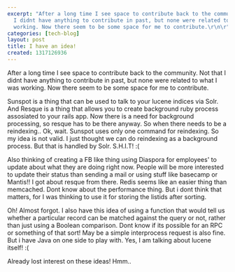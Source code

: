 ```yaml
---
excerpt: "After a long time I see space to contribute back to the community. Not that
  I didnt have anything to contribute in past, but none were related to what I was
  working. Now there seem to be some space for me to contribute.\r\n\r"
categories: [tech-blog]
layout: post
title: I have an idea!
created: 1317126936
---
```

After a long time I see space to contribute back to the community. Not that I didnt have anything to contribute in past, but none were related to what I was working. Now there seem to be some space for me to contribute.

Sunspot is a thing that can be used to talk to your lucene indices via Solr. And Resque is a thing that allows you to create background ruby process assosiated to your rails app. Now there is a need for background processing, so resque has to be there anyway. So when there needs to be a reindexing.. Ok, wait. Sunspot uses only one command for reindexing. So my idea is not valid. I just thought we can do reindexing as a background process. But that is handled by Solr. S.H.I.T! :(

Also thinking of creating a FB like thing using Diaspora for employees' to update about what they are doing right now. People will be more interested to update their status than sending a mail or using stuff like basecamp or Mantis!! I got about resque from there. Redis seems like an easier thing than memcached. Dont know about the performance thing. But i dont think that matters, for I was thinking to use it for storing the listids after sorting.

Oh! Almost forgot. I also have this idea of using a function that would tell us whether a particular record can be matched against the query or not, rather than just using a Boolean comparison. Dont know if its possible for an RPC or something of that sort! May be a simple interprocess request is also fine. But i have Java on one side to play with. Yes, I am talking about lucene itself! :(

Already lost interest on these ideas! Hmm..
